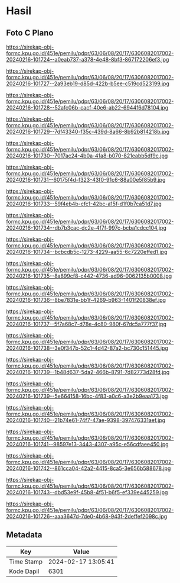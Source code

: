 # Hasil

## Foto C Plano

https://sirekap-obj-formc.kpu.go.id/451e/pemilu/pdpr/63/06/08/20/17/6306082017002-20240216-101724--a0eab737-a378-4e48-8bf3-867172206ef3.jpg

https://sirekap-obj-formc.kpu.go.id/451e/pemilu/pdpr/63/06/08/20/17/6306082017002-20240216-101727--2a93eb19-d85d-422b-b5ee-c519cd523199.jpg

https://sirekap-obj-formc.kpu.go.id/451e/pemilu/pdpr/63/06/08/20/17/6306082017002-20240216-101728--52afc06b-cacf-40e6-ab22-6944f6d78104.jpg

https://sirekap-obj-formc.kpu.go.id/451e/pemilu/pdpr/63/06/08/20/17/6306082017002-20240216-101729--7df43340-f35c-439d-8a66-8b92b814218b.jpg

https://sirekap-obj-formc.kpu.go.id/451e/pemilu/pdpr/63/06/08/20/17/6306082017002-20240216-101730--7017ac24-4b0a-41a8-b070-821eabb5df9c.jpg

https://sirekap-obj-formc.kpu.go.id/451e/pemilu/pdpr/63/06/08/20/17/6306082017002-20240216-101731--60175f4d-f323-43f0-91c6-88a00e5f85b9.jpg

https://sirekap-obj-formc.kpu.go.id/451e/pemilu/pdpr/63/06/08/20/17/6306082017002-20240216-101733--59f4eb4b-cfc1-42bc-a15f-d1f0b7ca51d7.jpg

https://sirekap-obj-formc.kpu.go.id/451e/pemilu/pdpr/63/06/08/20/17/6306082017002-20240216-101734--db7b3cac-dc2e-4f7f-997c-bcba1cdcc104.jpg

https://sirekap-obj-formc.kpu.go.id/451e/pemilu/pdpr/63/06/08/20/17/6306082017002-20240216-101734--bcbcdb5c-1273-4229-aa55-6c7220effed1.jpg

https://sirekap-obj-formc.kpu.go.id/451e/pemilu/pdpr/63/06/08/20/17/6306082017002-20240216-101735--8a899cf8-c442-4736-ad96-0062135b0008.jpg

https://sirekap-obj-formc.kpu.go.id/451e/pemilu/pdpr/63/06/08/20/17/6306082017002-20240216-101736--8be7831e-bb1f-4269-b963-1401f20838ef.jpg

https://sirekap-obj-formc.kpu.go.id/451e/pemilu/pdpr/63/06/08/20/17/6306082017002-20240216-101737--5f7a68c7-d78e-4c80-980f-67dc5a777f37.jpg

https://sirekap-obj-formc.kpu.go.id/451e/pemilu/pdpr/63/06/08/20/17/6306082017002-20240216-101738--3e0f347b-52c1-4d42-87a2-bc730c151445.jpg

https://sirekap-obj-formc.kpu.go.id/451e/pemilu/pdpr/63/06/08/20/17/6306082017002-20240216-101739--1b48d637-5da2-466b-8791-7d82773d28fd.jpg

https://sirekap-obj-formc.kpu.go.id/451e/pemilu/pdpr/63/06/08/20/17/6306082017002-20240216-101739--5e664158-16bc-4f83-a0c6-a3e2b9eaa173.jpg

https://sirekap-obj-formc.kpu.go.id/451e/pemilu/pdpr/63/06/08/20/17/6306082017002-20240216-101740--21b74e61-74f7-47ae-9398-397476331aef.jpg

https://sirekap-obj-formc.kpu.go.id/451e/pemilu/pdpr/63/06/08/20/17/6306082017002-20240216-101741--98597e13-3443-4307-a95c-e56cdfaee450.jpg

https://sirekap-obj-formc.kpu.go.id/451e/pemilu/pdpr/63/06/08/20/17/6306082017002-20240216-101742--861cca04-42a2-4415-8ca5-3e656b588678.jpg

https://sirekap-obj-formc.kpu.go.id/451e/pemilu/pdpr/63/06/08/20/17/6306082017002-20240216-101743--dbd53e9f-45b8-4f51-b6f5-ef339e445259.jpg

https://sirekap-obj-formc.kpu.go.id/451e/pemilu/pdpr/63/06/08/20/17/6306082017002-20240216-101726--aaa3647d-7de0-4b68-943f-2deffef2098c.jpg


## Metadata

| Key        | Value               |
| ---------- | ------------------- |
| Time Stamp | 2024-02-17 13:05:41 |
| Kode Dapil | 6301                |



